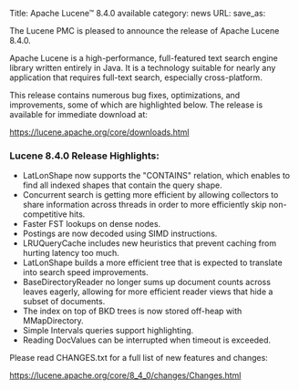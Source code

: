 Title: Apache Lucene™ 8.4.0 available
category: news
URL: 
save_as: 

The Lucene PMC is pleased to announce the release of Apache Lucene 8.4.0.

Apache Lucene is a high-performance, full-featured text search engine library written entirely in Java. It is a technology suitable for nearly any application that requires full-text search, especially cross-platform.

This release contains numerous bug fixes, optimizations, and improvements, some of which are highlighted below. The release is available for immediate download at:

  <https://lucene.apache.org/core/downloads.html>

### Lucene 8.4.0 Release Highlights:

  * LatLonShape now supports the "CONTAINS" relation, which enables to find all indexed shapes that contain the query shape.
  * Concurrent search is getting more efficient by allowing collectors to share information across threads in order to more efficiently skip non-competitive hits.
  * Faster FST lookups on dense nodes.
  * Postings are now decoded using SIMD instructions.
  * LRUQueryCache includes new heuristics that prevent caching from hurting latency too much.
  * LatLonShape builds a more efficient tree that is expected to translate into search speed improvements.
  * BaseDirectoryReader no longer sums up document counts across leaves eagerly, allowing for more efficient reader views that hide a subset of documents.
  * The index on top of BKD trees is now stored off-heap with MMapDirectory.
  * Simple Intervals queries support highlighting.
  * Reading DocValues can be interrupted when timeout is exceeded.

Please read CHANGES.txt for a full list of new features and changes:

  <https://lucene.apache.org/core/8_4_0/changes/Changes.html>